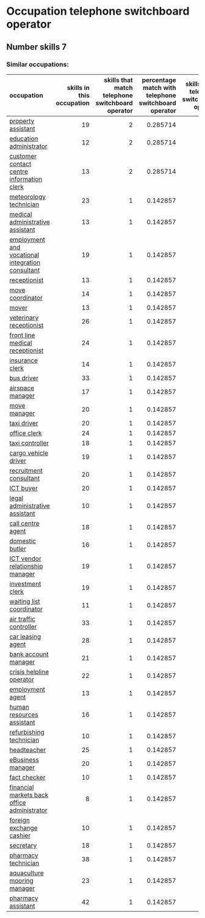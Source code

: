 # Occupation telephone switchboard operator
## Number skills 7
### Similar occupations:
| occupation                                                                                              |   skills in this occupation |   skills that match telephone switchboard operator |   percentage match with telephone switchboard operator |   skills not in telephone switchboard operator |
|:--------------------------------------------------------------------------------------------------------|----------------------------:|---------------------------------------------------:|-------------------------------------------------------:|-----------------------------------------------:|
| [property assistant](property_assistant.md)                                                             |                          19 |                                                  2 |                                               0.285714 |                                             17 |
| [education administrator](education_administrator.md)                                                   |                          12 |                                                  2 |                                               0.285714 |                                             10 |
| [customer contact centre information clerk](customer_contact_centre_information_clerk.md)               |                          13 |                                                  2 |                                               0.285714 |                                             11 |
| [meteorology technician](meteorology_technician.md)                                                     |                          23 |                                                  1 |                                               0.142857 |                                             22 |
| [medical administrative assistant](medical_administrative_assistant.md)                                 |                          13 |                                                  1 |                                               0.142857 |                                             12 |
| [employment and vocational integration consultant](employment_and_vocational_integration_consultant.md) |                          19 |                                                  1 |                                               0.142857 |                                             18 |
| [receptionist](receptionist.md)                                                                         |                          13 |                                                  1 |                                               0.142857 |                                             12 |
| [move coordinator](move_coordinator.md)                                                                 |                          14 |                                                  1 |                                               0.142857 |                                             13 |
| [mover](mover.md)                                                                                       |                          13 |                                                  1 |                                               0.142857 |                                             12 |
| [veterinary receptionist](veterinary_receptionist.md)                                                   |                          26 |                                                  1 |                                               0.142857 |                                             25 |
| [front line medical receptionist](front_line_medical_receptionist.md)                                   |                          24 |                                                  1 |                                               0.142857 |                                             23 |
| [insurance clerk](insurance_clerk.md)                                                                   |                          14 |                                                  1 |                                               0.142857 |                                             13 |
| [bus driver](bus_driver.md)                                                                             |                          33 |                                                  1 |                                               0.142857 |                                             32 |
| [airspace manager](airspace_manager.md)                                                                 |                          17 |                                                  1 |                                               0.142857 |                                             16 |
| [move manager](move_manager.md)                                                                         |                          20 |                                                  1 |                                               0.142857 |                                             19 |
| [taxi driver](taxi_driver.md)                                                                           |                          20 |                                                  1 |                                               0.142857 |                                             19 |
| [office clerk](office_clerk.md)                                                                         |                          24 |                                                  1 |                                               0.142857 |                                             23 |
| [taxi controller](taxi_controller.md)                                                                   |                          18 |                                                  1 |                                               0.142857 |                                             17 |
| [cargo vehicle driver](cargo_vehicle_driver.md)                                                         |                          19 |                                                  1 |                                               0.142857 |                                             18 |
| [recruitment consultant](recruitment_consultant.md)                                                     |                          20 |                                                  1 |                                               0.142857 |                                             19 |
| [ICT buyer](ICT_buyer.md)                                                                               |                          20 |                                                  1 |                                               0.142857 |                                             19 |
| [legal administrative assistant](legal_administrative_assistant.md)                                     |                          10 |                                                  1 |                                               0.142857 |                                              9 |
| [call centre agent](call_centre_agent.md)                                                               |                          18 |                                                  1 |                                               0.142857 |                                             17 |
| [domestic butler](domestic_butler.md)                                                                   |                          16 |                                                  1 |                                               0.142857 |                                             15 |
| [ICT vendor relationship manager](ICT_vendor_relationship_manager.md)                                   |                          19 |                                                  1 |                                               0.142857 |                                             18 |
| [investment clerk](investment_clerk.md)                                                                 |                          19 |                                                  1 |                                               0.142857 |                                             18 |
| [waiting list coordinator](waiting_list_coordinator.md)                                                 |                          11 |                                                  1 |                                               0.142857 |                                             10 |
| [air traffic controller](air_traffic_controller.md)                                                     |                          33 |                                                  1 |                                               0.142857 |                                             32 |
| [car leasing agent](car_leasing_agent.md)                                                               |                          28 |                                                  1 |                                               0.142857 |                                             27 |
| [bank account manager](bank_account_manager.md)                                                         |                          21 |                                                  1 |                                               0.142857 |                                             20 |
| [crisis helpline operator](crisis_helpline_operator.md)                                                 |                          22 |                                                  1 |                                               0.142857 |                                             21 |
| [employment agent](employment_agent.md)                                                                 |                          13 |                                                  1 |                                               0.142857 |                                             12 |
| [human resources assistant](human_resources_assistant.md)                                               |                          16 |                                                  1 |                                               0.142857 |                                             15 |
| [refurbishing technician](refurbishing_technician.md)                                                   |                          10 |                                                  1 |                                               0.142857 |                                              9 |
| [headteacher](headteacher.md)                                                                           |                          25 |                                                  1 |                                               0.142857 |                                             24 |
| [eBusiness manager](eBusiness_manager.md)                                                               |                          20 |                                                  1 |                                               0.142857 |                                             19 |
| [fact checker](fact_checker.md)                                                                         |                          10 |                                                  1 |                                               0.142857 |                                              9 |
| [financial markets back office administrator](financial_markets_back_office_administrator.md)           |                           8 |                                                  1 |                                               0.142857 |                                              7 |
| [foreign exchange cashier](foreign_exchange_cashier.md)                                                 |                          10 |                                                  1 |                                               0.142857 |                                              9 |
| [secretary](secretary.md)                                                                               |                          18 |                                                  1 |                                               0.142857 |                                             17 |
| [pharmacy technician](pharmacy_technician.md)                                                           |                          38 |                                                  1 |                                               0.142857 |                                             37 |
| [aquaculture mooring manager](aquaculture_mooring_manager.md)                                           |                          23 |                                                  1 |                                               0.142857 |                                             22 |
| [pharmacy assistant](pharmacy_assistant.md)                                                             |                          42 |                                                  1 |                                               0.142857 |                                             41 |
